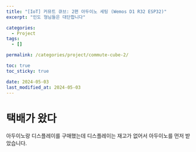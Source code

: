 ```yaml
---
title: "[IoT] 커뮤트 큐브: 2편 아두이노 세팅 (Wemos D1 R32 ESP32)"
excerpt: "인도 형님들은 대단합니다"

categories:
  - Project
tags:
  - []

permalink: /categories/project/commute-cube-2/

toc: true
toc_sticky: true

date: 2024-05-03
last_modified_at: 2024-05-03
---
```


# 택배가 왔다
아두이노랑 디스플레이를 구매했는데 디스플레이는 재고가 없어서 아두이노를 먼저 받았습니다.
